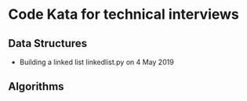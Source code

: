 # Code Kata for technical interviews


## Data Structures
* Building a linked list linkedlist.py on 4 May 2019

## Algorithms
